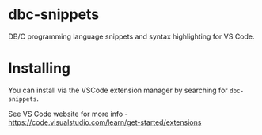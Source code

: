 # dbc-snippets
DB/C programming language snippets and syntax highlighting for VS Code. 

# Installing
You can install via the VSCode extension manager by searching for `dbc-snippets`.

See VS Code website for more info - https://code.visualstudio.com/learn/get-started/extensions
